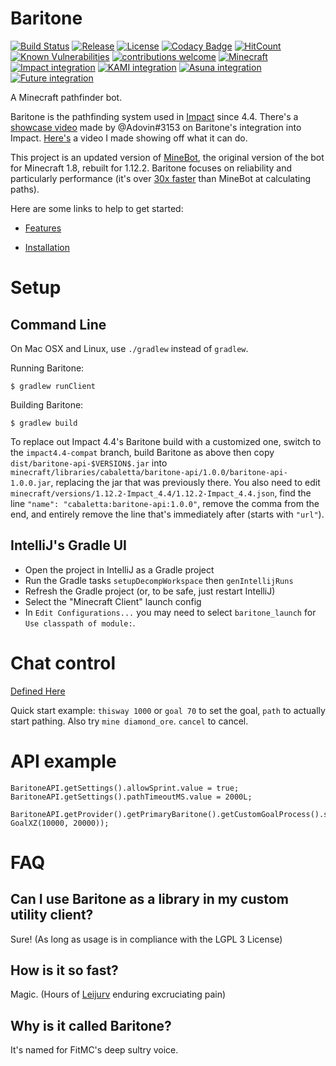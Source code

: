 # Baritone
[![Build Status](https://travis-ci.com/cabaletta/baritone.svg?branch=master)](https://travis-ci.com/cabaletta/baritone)
[![Release](https://img.shields.io/github/release/cabaletta/baritone.svg)](https://github.com/cabaletta/baritone/releases)
[![License](https://img.shields.io/badge/license-LGPL--3.0-green.svg)](LICENSE)
[![Codacy Badge](https://api.codacy.com/project/badge/Grade/a73d037823b64a5faf597a18d71e3400)](https://www.codacy.com/app/leijurv/baritone?utm_source=github.com&amp;utm_medium=referral&amp;utm_content=cabaletta/baritone&amp;utm_campaign=Badge_Grade)
[![HitCount](http://hits.dwyl.com/cabaletta/baritone.svg)](http://hits.dwyl.com/cabaletta/baritone)
[![Known Vulnerabilities](https://snyk.io/test/github/cabaletta/baritone/badge.svg?targetFile=build.gradle)](https://snyk.io/test/github/cabaletta/baritone?targetFile=build.gradle)
[![contributions welcome](https://img.shields.io/badge/contributions-welcome-brightgreen.svg?style=flat)](https://github.com/cabaletta/baritone/issues)
[![Minecraft](https://img.shields.io/badge/MC-1.12.2-green.svg)](https://minecraft.gamepedia.com/1.12.2)
[![Impact integration](https://img.shields.io/badge/Impact%20integration-v1.0.0--hotfix--4-brightgreen.svg)](https://impactdevelopment.github.io/)
[![KAMI integration](https://img.shields.io/badge/KAMI%20integration-v1.0.0-orange.svg)](https://github.com/zeroeightysix/KAMI/)
[![Asuna integration](https://img.shields.io/badge/Asuna%20integration-v1.0.0-orange.svg)](https://github.com/EmotionalLove/Asuna/)
[![Future integration](https://img.shields.io/badge/Future%20integration-%3F%3F%3F-red.svg)](https://futureclient.net/)

A Minecraft pathfinder bot. 

Baritone is the pathfinding system used in [Impact](https://impactdevelopment.github.io/) since 4.4. There's a [showcase video](https://www.youtube.com/watch?v=yI8hgW_m6dQ) made by @Adovin#3153 on Baritone's integration into Impact. [Here's](https://www.youtube.com/watch?v=StquF69-_wI) a video I made showing off what it can do.

This project is an updated version of [MineBot](https://github.com/leijurv/MineBot/),
the original version of the bot for Minecraft 1.8, rebuilt for 1.12.2. Baritone focuses on reliability and particularly performance (it's over [30x faster](https://github.com/cabaletta/baritone/pull/180#issuecomment-423822928) than MineBot at calculating paths).

Here are some links to help to get started:

- [Features](FEATURES.md)

- [Installation](INSTALL.md)

# Setup

## Command Line
On Mac OSX and Linux, use `./gradlew` instead of `gradlew`.

Running Baritone:

```
$ gradlew runClient
```

Building Baritone:
```
$ gradlew build
```

To replace out Impact 4.4's Baritone build with a customized one, switch to the `impact4.4-compat` branch, build Baritone as above then copy `dist/baritone-api-$VERSION$.jar` into `minecraft/libraries/cabaletta/baritone-api/1.0.0/baritone-api-1.0.0.jar`, replacing the jar that was previously there. You also need to edit `minecraft/versions/1.12.2-Impact_4.4/1.12.2-Impact_4.4.json`, find the line `"name": "cabaletta:baritone-api:1.0.0"`, remove the comma from the end, and entirely remove the line that's immediately after (starts with `"url"`). 

## IntelliJ's Gradle UI
- Open the project in IntelliJ as a Gradle project
- Run the Gradle tasks `setupDecompWorkspace` then `genIntellijRuns`
- Refresh the Gradle project (or, to be safe, just restart IntelliJ)
- Select the "Minecraft Client" launch config
- In `Edit Configurations...` you may need to select `baritone_launch` for `Use classpath of module:`.

# Chat control
[Defined Here](src/main/java/baritone/utils/ExampleBaritoneControl.java)

Quick start example: `thisway 1000` or `goal 70` to set the goal, `path` to actually start pathing. Also try `mine diamond_ore`. `cancel` to cancel.

# API example

```
BaritoneAPI.getSettings().allowSprint.value = true;
BaritoneAPI.getSettings().pathTimeoutMS.value = 2000L;

BaritoneAPI.getProvider().getPrimaryBaritone().getCustomGoalProcess().setGoalAndPath(new GoalXZ(10000, 20000));
```

# FAQ

## Can I use Baritone as a library in my custom utility client?

Sure! (As long as usage is in compliance with the LGPL 3 License)

## How is it so fast?

Magic. (Hours of [Leijurv](https://github.com/leijurv) enduring excruciating pain)

## Why is it called Baritone?

It's named for FitMC's deep sultry voice. 

